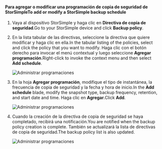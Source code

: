
<!--author=alkohli last changed: 01/02/17-->

#### <a name="to-add-or-modify-a-storsimple-backup-schedule"></a><span data-ttu-id="8c678-101">Para agregar o modificar una programación de copia de seguridad de StorSimple</span><span class="sxs-lookup"><span data-stu-id="8c678-101">To add or modify a StorSimple backup schedule</span></span>

1. <span data-ttu-id="8c678-102">Vaya al dispositivo StorSimple y haga clic en **Directiva de copia de seguridad**.</span><span class="sxs-lookup"><span data-stu-id="8c678-102">Go to your StorSimple device and click **Backup policy**.</span></span>

2. <span data-ttu-id="8c678-103">En la lista tabular de las directivas, seleccione la directiva que quiere modificar y haga clic en ella.</span><span class="sxs-lookup"><span data-stu-id="8c678-103">In the tabular listing of the policies, select and click the policy that you want to modify.</span></span> <span data-ttu-id="8c678-104">Haga clic con el botón derecho para invocar el menú contextual y luego seleccione **Agregar programación**.</span><span class="sxs-lookup"><span data-stu-id="8c678-104">Right-click to invoke the context menu and then select **Add schedule**.</span></span>

    ![Administrar programaciones](./media/storsimple-8000-add-modify-backup-schedule-u2/addschedule1.png)

3. <span data-ttu-id="8c678-106">En la hoja **Agregar programación**, modifique el tipo de instantánea, la frecuencia de copia de seguridad y la fecha y hora de inicio.</span><span class="sxs-lookup"><span data-stu-id="8c678-106">In the **Add schedule** blade, modify the snapshot type, backup frequency, retention, and start date and time.</span></span> <span data-ttu-id="8c678-107">Haga clic en **Agregar**.</span><span class="sxs-lookup"><span data-stu-id="8c678-107">Click **Add**.</span></span>

    ![Administrar programaciones](./media/storsimple-8000-add-modify-backup-schedule-u2/addschedule5.png)

4. <span data-ttu-id="8c678-109">Cuando la creación de la directiva de copia de seguridad se haya completado, recibirá una notificación.</span><span class="sxs-lookup"><span data-stu-id="8c678-109">You are notified when the backup policy creation is complete.</span></span> <span data-ttu-id="8c678-110">También se actualizará la lista de directivas de copia de seguridad.</span><span class="sxs-lookup"><span data-stu-id="8c678-110">The backup policy list is also updated.</span></span>

    ![Administrar programaciones](./media/storsimple-8000-add-modify-backup-schedule-u2/addschedule4.png)

